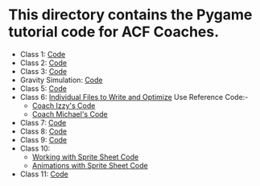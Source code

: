 # This directory contains the Pygame tutorial code for ACF Coaches.

- Class 1: [Code](https://github.com/acf-code/Pygame_Tutorial/blob/main/Coach%20Training/class1code.py)
- Class 2: [Code](https://github.com/acf-code/Pygame_Tutorial/blob/main/Coach%20Training/class2code.py)
- Class 3: [Code](https://github.com/acf-code/Pygame_Tutorial/blob/main/Coach%20Training/class3code.py)
- Gravity Simulation: [Code](https://github.com/acf-code/Pygame_Tutorial/blob/main/Coach%20Training/gravity.py)
- Class 5: [Code](https://github.com/acf-code/Pygame_Tutorial/blob/main/Coach%20Training/class4code.py)
- Class 6: [Individual Files to Write and Optimize](https://github.com/acf-code/Pygame_Tutorial/tree/main/Coach%20Training/Coach%20Individual%20Code)
Use Reference Code:- 
  - [Coach Izzy's Code](https://github.com/acf-code/Pygame_Tutorial/blob/main/Coach%20Training/Coach%20Individual%20Code/izzyPlatforming(bad).py)
  - [Coach Michael's Code](https://github.com/acf-code/Pygame_Tutorial/blob/main/Coach%20Training/Coach%20Individual%20Code/mrVPlatforming.py)
- Class 7: [Code](https://github.com/acf-code/Pygame_Tutorial/blob/main/pygameRotations/rotate_center.py)
- Class 8: [Code](https://github.com/acf-code/Pygame_Tutorial/blob/main/Coach%20Training/class5code.py)
- Class 9: [Code](https://github.com/acf-code/Pygame_Tutorial/tree/main/animations)
- Class 10: 
  - [Working with Sprite Sheet Code](https://github.com/acf-code/Pygame_Tutorial/blob/main/animations/spritesheet.py) 
  - [Animations with Sprite Sheet Code](https://github.com/acf-code/Pygame_Tutorial/blob/main/animations/animationwithspritesheet.py)
- Class 11: [Code](https://github.com/acf-code/Pygame_Tutorial/tree/main/followingAI)

